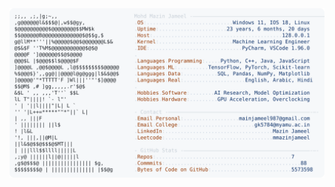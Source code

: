 <picture>
  <source srcset="https://raw.githubusercontent.com/mmazinjameel/mmazinjameel/main/dark_mode.svg?v=1748196762" media="(prefers-color-scheme: dark)">
  <img src="https://raw.githubusercontent.com/mmazinjameel/mmazinjameel/main/light_mode.svg?v=1748196762">
</picture>
